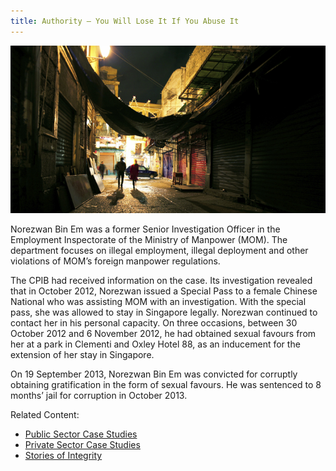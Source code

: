 ```yaml
---
title: Authority – You Will Lose It If You Abuse It
---
```


<img src="/images/case/case_pub_authority1.jpg" alt="Authority – You Will Lose It If You Abuse It">

Norezwan Bin Em was a former Senior Investigation Officer in the Employment Inspectorate of the Ministry of Manpower (MOM). The department focuses on illegal employment, illegal deployment and other violations of MOM’s foreign manpower regulations.

The CPIB had received information on the case. Its investigation revealed that in October 2012, Norezwan issued a Special Pass to a female Chinese National who was assisting MOM with an investigation. With the special pass, she was allowed to stay in Singapore legally. Norezwan continued to contact her in his personal capacity. On three occasions, between 30 October 2012 and 6 November 2012, he had obtained sexual favours from her at a park in Clementi and Oxley Hotel 88, as an inducement for the extension of her stay in Singapore.

On 19 September 2013, Norezwan Bin Em was convicted for corruptly obtaining gratification in the form of sexual favours. He was sentenced to 8 months’ jail for corruption in October 2013.

Related Content:

* [Public Sector Case Studies](/about-corruption/case-studies/public-sector/)
* [Private Sector Case Studies](/about-corruption/case-studies/private-sector/)
* [Stories of Integrity](/about-corruption/case-studies/stories-of-integrity/)
